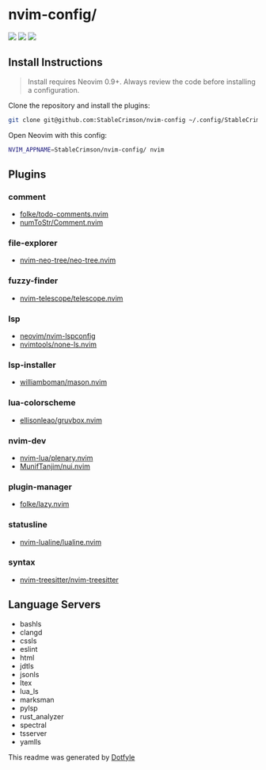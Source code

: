 # nvim-config/

<a href="https://dotfyle.com/StableCrimson/nvim-config"><img src="https://dotfyle.com/StableCrimson/nvim-config/badges/plugins?style=flat" /></a>
<a href="https://dotfyle.com/StableCrimson/nvim-config"><img src="https://dotfyle.com/StableCrimson/nvim-config/badges/leaderkey?style=flat" /></a>
<a href="https://dotfyle.com/StableCrimson/nvim-config"><img src="https://dotfyle.com/StableCrimson/nvim-config/badges/plugin-manager?style=flat" /></a>


## Install Instructions

 > Install requires Neovim 0.9+. Always review the code before installing a configuration.

Clone the repository and install the plugins:

```sh
git clone git@github.com:StableCrimson/nvim-config ~/.config/StableCrimson/nvim-config
```

Open Neovim with this config:

```sh
NVIM_APPNAME=StableCrimson/nvim-config/ nvim
```

## Plugins

### comment

+ [folke/todo-comments.nvim](https://dotfyle.com/plugins/folke/todo-comments.nvim)
+ [numToStr/Comment.nvim](https://dotfyle.com/plugins/numToStr/Comment.nvim)
### file-explorer

+ [nvim-neo-tree/neo-tree.nvim](https://dotfyle.com/plugins/nvim-neo-tree/neo-tree.nvim)
### fuzzy-finder

+ [nvim-telescope/telescope.nvim](https://dotfyle.com/plugins/nvim-telescope/telescope.nvim)
### lsp

+ [neovim/nvim-lspconfig](https://dotfyle.com/plugins/neovim/nvim-lspconfig)
+ [nvimtools/none-ls.nvim](https://dotfyle.com/plugins/nvimtools/none-ls.nvim)
### lsp-installer

+ [williamboman/mason.nvim](https://dotfyle.com/plugins/williamboman/mason.nvim)
### lua-colorscheme

+ [ellisonleao/gruvbox.nvim](https://dotfyle.com/plugins/ellisonleao/gruvbox.nvim)
### nvim-dev

+ [nvim-lua/plenary.nvim](https://dotfyle.com/plugins/nvim-lua/plenary.nvim)
+ [MunifTanjim/nui.nvim](https://dotfyle.com/plugins/MunifTanjim/nui.nvim)
### plugin-manager

+ [folke/lazy.nvim](https://dotfyle.com/plugins/folke/lazy.nvim)
### statusline

+ [nvim-lualine/lualine.nvim](https://dotfyle.com/plugins/nvim-lualine/lualine.nvim)
### syntax

+ [nvim-treesitter/nvim-treesitter](https://dotfyle.com/plugins/nvim-treesitter/nvim-treesitter)
## Language Servers

+ bashls
+ clangd
+ cssls
+ eslint
+ html
+ jdtls
+ jsonls
+ ltex
+ lua_ls
+ marksman
+ pylsp
+ rust_analyzer
+ spectral
+ tsserver
+ yamlls


 This readme was generated by [Dotfyle](https://dotfyle.com)
